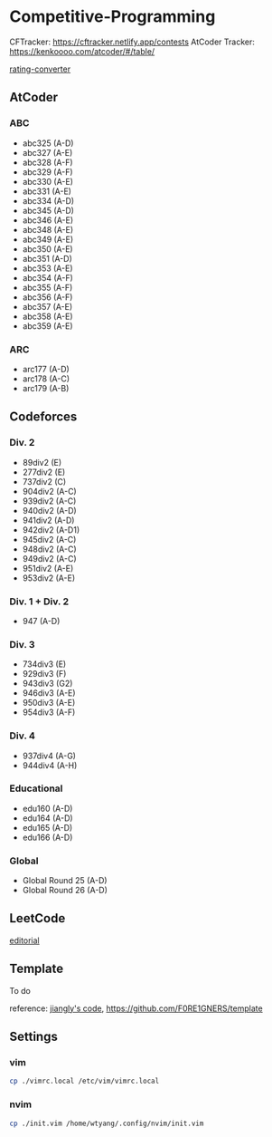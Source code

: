 # Competitive-Programming


CFTracker: https://cftracker.netlify.app/contests
AtCoder Tracker: https://kenkoooo.com/atcoder/#/table/

[rating-converter](https://silverfoxxxy.github.io/rating-converter)

## AtCoder

### ABC

* abc325 (A-D)
* abc327 (A-E)
* abc328 (A-F)
* abc329 (A-F)
* abc330 (A-E)
* abc331 (A-E)
* abc334 (A-D)
* abc345 (A-D)
* abc346 (A-E)
* abc348 (A-E) 
* abc349 (A-E)
* abc350 (A-E)
* abc351 (A-D)
* abc353 (A-E)
* abc354 (A-F)
* abc355 (A-F)
* abc356 (A-F)
* abc357 (A-E)
* abc358 (A-E)
* abc359 (A-E)

### ARC

* arc177 (A-D)
* arc178 (A-C)
* arc179 (A-B)

## Codeforces

### Div. 2

* 89div2 (E)
* 277div2 (E)
* 737div2 (C)
* 904div2 (A-C)
* 939div2 (A-C)
* 940div2 (A-D)
* 941div2 (A-D)
* 942div2 (A-D1)
* 945div2 (A-C)
* 948div2 (A-C)
* 949div2 (A-C)
* 951div2 (A-E)
* 953div2 (A-E)

### Div. 1 + Div. 2

* 947 (A-D)

### Div. 3

* 734div3 (E)
* 929div3 (F)
* 943div3 (G2)
* 946div3 (A-E)
* 950div3 (A-E)
* 954div3 (A-F)

### Div. 4

* 937div4 (A-G)
* 944div4 (A-H)

### Educational

* edu160 (A-D)
* edu164 (A-D)
* edu165 (A-D)
* edu166 (A-D)

### Global

* Global Round 25 (A-D)
* Global Round 26 (A-D)

## LeetCode

[editorial](LeetCode/editorial.md)

## Template

To do

reference: [jiangly's code](https://github.com/beiyouwuyanzu/cf_code_jiangly), https://github.com/F0RE1GNERS/template

## Settings

### vim

```bash
cp ./vimrc.local /etc/vim/vimrc.local
```

### nvim

```bash
cp ./init.vim /home/wtyang/.config/nvim/init.vim
```
